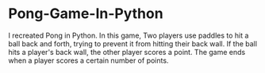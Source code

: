 # Pong-Game-In-Python
I recreated Pong in Python. In this game, Two players use paddles to hit a ball back and forth, trying to prevent it from hitting their back wall. If the ball hits a player's back wall, the other player scores a point. The game ends when a player scores a certain number of points.
